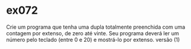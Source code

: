 # ex072
 Crie um programa que tenha uma dupla totalmente preenchida com uma contagem por extenso, de zero até vinte.  Seu programa deverá ler um número pelo teclado (entre 0 e 20) e mostrá-lo por extenso. versão (1)
